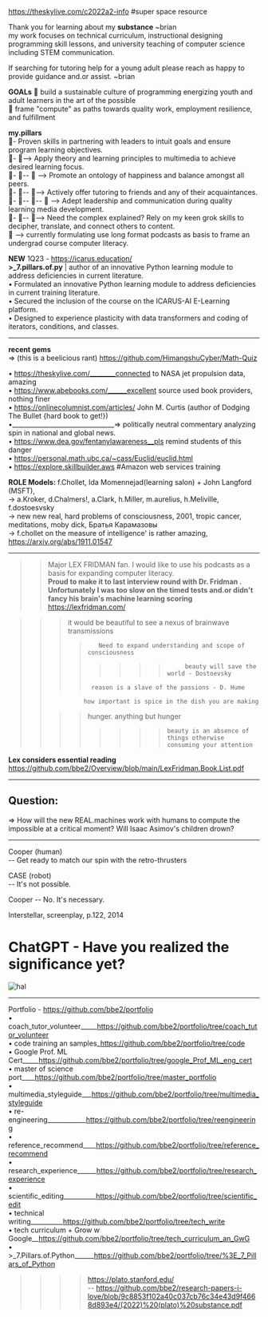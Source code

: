 https://theskylive.com/c2022a2-info  #super space resource  

Thank you for learning about my **substance** ~brian  
my work focuses on technical curriculum, instructional designing programming skill lessons, and university teaching of computer science including STEM communication.  

If searching for tutoring help for a young adult please reach as happy to provide guidance and.or assist. ~brian  

**GOALs**
👋  build a sustainable culture of programming energizing youth and adult learners in the art of the possible  
👋  frame "compute" as paths towards quality work, employment resilience, and fulfillment  

**my.pillars**  
👀-  Proven skills in partnering with leaders to intuit goals and ensure program learning objectives.   
👀- 👀-->  Apply theory and learning principles to multimedia to achieve desired learning focus.   
👀- 👀-- 👀 --> Promote an ontology of happiness and balance amongst all peers.  
👀- 👀-- 👀-->  Actively offer tutoring to friends and any of their acquaintances.  
👀- 👀-- 👀-- 👀 --> Adept leadership and communication during quality learning media development.    
👀- 👀-- 👀--> Need the complex explained? Rely on my keen grok skills to decipher, translate, and connect others to content.   
👀 --> currently formulating use long format podcasts as basis to frame an undergrad course computer literacy.  

**NEW** 1Q23 - https://icarus.education/  
**>_7.pillars.of.py** | author of an innovative Python learning module to address deficiencies in current literature.  
• Formulated an innovative Python learning module to address deficiencies in current training literature.  
• Secured the inclusion of the course on the ICARUS-AI E-Learning platform.  
• Designed to experience plasticity with data transformers and coding of iterators, conditions, and classes.  

------------

**recent gems**  
=> (this is a beelicious rant) https://github.com/HimangshuCyber/Math-Quiz  

• https://theskylive.com/________connected to NASA jet propulsion data, amazing   
• https://www.abebooks.com/______excellent source used book providers, nothing finer  
• https://onlinecolumnist.com/articles/ John M. Curtis (author of Dodging The Bullet {hard book to get!})  
•________________________________=> politically neutral commentary analyzing spin in national and global news.  
• https://www.dea.gov/fentanylawareness__pls remind students of this danger     
• https://personal.math.ubc.ca/~cass/Euclid/euclid.html  
• https://explore.skillbuilder.aws  #Amazon web services training  

**ROLE Models:** f.Chollet, Ida Momennejad(learning salon) + John Langford (MSFT),  
-> a.Kroker, d.Chalmers!, a.Clark, h.Miller, m.aurelius, h.Meliville, f.dostoesvsky  
-> new new real, hard problems of consciousness, 2001, tropic cancer, meditations, moby dick, Братья Карамазовы  
-> f.chollet on the measure of intelligence' is rather amazing, https://arxiv.org/abs/1911.01547  

---------

>> Major LEX FRIDMAN fan. I would like to use his podcasts as a basis for expanding computer literacy.  
**Proud to make it to last interview round with Dr. Fridman <secretary position>.**  
**Unfortunately I was too slow on the timed tests and.or didn't fancy his brain's machine learning scoring**
https://lexfridman.com/    

>>>it would be beautiful to see a nexus of brainwave transmissions  
>>>>        Need to expand understanding and scope of consciousness   
>>>> >>>>          beauty will save the world - Dostoevsky   
>>>>      reason is a slave of the passions - D. Hume  
>>               how important is spice in the dish you are making  
>>>>  hunger. anything but hunger  
>>>> >>>>     beauty is an absence of things otherwise consuming your attention  
**Lex considers essential reading**   https://github.com/bbe2/Overview/blob/main/LexFridman.Book.List.pdf  

-----------

## Question:
=> How will the new REAL.machines work with humans to compute the impossible at a critical moment?
Will Isaac Asimov's children drown?  

----------

Cooper (human)  
-- Get ready to match our spin with the retro-thrusters  

CASE (robot)  
-- It's not possible.  

Cooper 
-- No. It's necessary.  

Interstellar, screenplay, p.122, 2014  

# ChatGPT - Have you realized the significance yet?  

![hal](https://user-images.githubusercontent.com/59778456/214678743-db47b171-78a6-4797-8995-6b6b41a0bf52.png)


 ----------------
Portfolio  - https://github.com/bbe2/portfolio  
• coach_tutor_volunteer_____https://github.com/bbe2/portfolio/tree/coach_tutor_volunteer  
• code training an samples_https://github.com/bbe2/portfolio/tree/code  
• Google Prof. ML Cert_____https://github.com/bbe2/portfolio/tree/google_Prof_ML_eng_cert  
• master of science port____https://github.com/bbe2/portfolio/tree/master_portfolio  
• multimedia_styleguide___https://github.com/bbe2/portfolio/tree/multimedia_styleguide  
• re-engineering____________https://github.com/bbe2/portfolio/tree/reengineering  
• reference_recommend____https://github.com/bbe2/portfolio/tree/reference_recommend  
• research_experience______https://github.com/bbe2/portfolio/tree/research_experience  
• scientific_editing__________https://github.com/bbe2/portfolio/tree/scientific_edit  
• technical writing__________https://github.com/bbe2/portfolio/tree/tech_write  
• tech curriculum + Grow w Google__https://github.com/bbe2/portfolio/tree/tech_curriculum_an_GwG  
• >_7.Pillars.of.Python______https://github.com/bbe2/portfolio/tree/%3E_7_Pillars_of_Python  

>>>> https://plato.stanford.edu/  
 -- https://github.com/bbe2/research-papers-i-love/blob/9c8853f102a40c037cb76c34e43d9f4668d893e4/(2022)%20(plato)%20substance.pdf   
 
